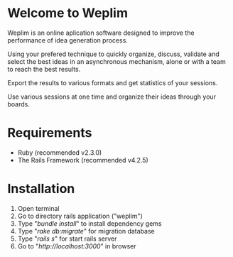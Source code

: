 # Welcome to Weplim
Weplim is an online aplication software designed to improve the performance of idea generation process.

Using your prefered technique to quickly organize, discuss, validate and select the best ideas in an asynchronous mechanism, alone or with a team to reach the best results.

Export the results to various formats and get statistics of your sessions.

Use various sessions at one time and organize their ideas through your boards.

# Requirements
- Ruby (recommended v2.3.0)
- The Rails Framework (recommended v4.2.5)

# Installation
1. Open terminal
2. Go to directory rails application ("weplim")
3. Type "*bundle install*" to install dependency gems
4. Type "*rake db\:migrate*" for migration database
5. Type "*rails s*" for start rails server
6. Go to "*http\://localhost\:3000*" in browser